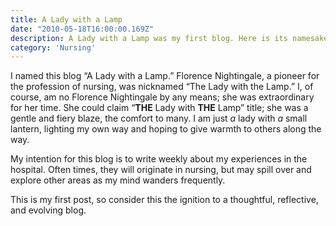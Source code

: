 ```yaml
---
title: A Lady with a Lamp
date: "2010-05-18T16:00:00.169Z"
description: A Lady with a Lamp was my first blog. Here is its namesake...
category: 'Nursing'
---
```


I named this blog “A Lady with a Lamp.” Florence Nightingale, a pioneer for the profession of nursing, was nicknamed “The Lady with the Lamp.” I, of course, am no Florence Nightingale by any means; she was extraordinary for her time. She could claim “<strong>THE</strong> Lady with <strong>THE</strong> Lamp” title; she was a gentle and fiery blaze, the comfort to many. I am just <em>a</em> lady with <em>a</em> small lantern, lighting my own way and hoping to give warmth to others along the way.

My intention for this blog is to write weekly about my experiences in the hospital. Often times, they will originate in nursing, but may spill over and explore other areas as my mind wanders frequently.

This is my first post, so consider this the ignition to a thoughtful, reflective, and evolving blog.
